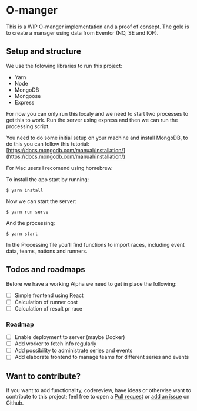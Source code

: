 # O-manger

This is a WIP O-manger implementation and a proof of consept.
The gole is to create a manager using data from Eventor (NO, SE and IOF).

## Setup and structure

We use the folowing libraries to run this project:

- Yarn
- Node
- MongoDB
- Mongoose
- Express

For now you can only run this localy and we need to start two processes
to get this to work. Run the server using express and then we can run
the processing script.

You need to do some initial setup on your machine and install MongoDB, to do this you can follow this tutorial: [https://docs.mongodb.com/manual/installation/](https://docs.mongodb.com/manual/installation/)

For Mac users I recomend using homebrew.

To install the app start by running:

```
$ yarn install
```

Now we can start the server:

```
$ yarn run serve
```

And the processing:

```
$ yarn start
```

In the Processing file you'll find functions to import races, including event data, teams, nations and runners.

## Todos and roadmaps

Before we have a working Alpha we need to get in place the following:

- [ ] Simple frontend using React
- [ ] Calculation of runner cost
- [ ] Calculation of result pr race

### Roadmap

- [ ] Enable deployment to server (maybe Docker)
- [ ] Add worker to fetch info regularly
- [ ] Add possibility to administrate series and events
- [ ] Add elaborate frontend to manage teams for different series and events

## Want to contribute?

If you want to add functionality, codereview, have ideas or othervise want to contribute to this project; feel free to open a [Pull request](https://github.com/mathiasbno/numberclicker/pulls) or [add an issue](https://github.com/mathiasbno/numberclicker/issues) on Github.

